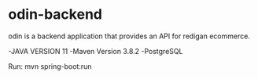 # odin-backend
odin is a backend application that provides an API for redigan ecommerce.


-JAVA VERSION 11
-Maven Version 3.8.2
-PostgreSQL

Run: 
mvn spring-boot:run

